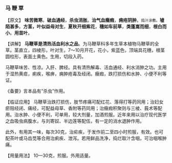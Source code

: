 ### 马    鞭    草

 

【原文】  **味苦微寒**。**破血通经**，**杀虫消胀**。**治气血癥瘕**，**痈疮阴肿**。<small>捣汁涂敷。</small>**墟陌甚多**。**方茎，叶似益母对生**，**夏秋开细紫花**，**穗如车前草**，**类蓬嵩而细**，**根白而小**。**用苗叶**。
    

【讲解】  **马鞭草是清热活血利水之品**。为马鞭草科多年生草本植物马鞭草的全草。茎直立，四棱形，叶对生，7～10月开花，花小，紫蓝色，顶端具花穗，根茎圆柱形，表面土黄色。生用，切段入药。
     

马鞭草味苦、性凉。入肝、脾经。具有清热解毒、活血通经、利水消肿之功。主用于湿热黄疸，痢疾，喉痹，痈肿疮毒及经闭。癥瘕，跌打损伤和水肿、小便不利等证。
    

《备要》言本品有“杀虫”作用。
    

【临证应用】  马鞭草治跌打损伤，肢节疼痛可配红花、落得打等药同用；治妇女瘀阻经闭、痛经，可配益母草、香附等药同用；治癥瘕积聚则与三棱、莪术等配用。治水肿、小便不利，可单用，较大剂量，加酒煎服。近年来用以治疗现代医学之血吸虫病腹水，与刘寄奴、半边莲等配伍，有一定的消水退肿作用。
    

 此外，有用其一味，每次30克，治疟疾，于发作前二至四小时煎服，有效。也可配茶叶或马齿苋等合用治痢疾、泄泻。若用鲜品洗净，捣烂取汁含咽，可治咽喉肿痛。
    

【用量用法】   10—30克，煎服。外用适量。


